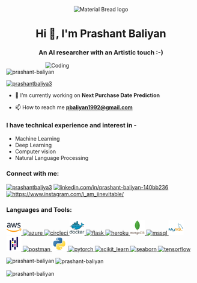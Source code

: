<p align="center">
    <img width="600" height = "200" src="https://www.shutterstock.com/image-photo/concept-futuristic-innovationtechnologyinternet-thingsbusinessman-holding-260nw-1787858606.jpg" alt="Material Bread logo">
</p>

<h1 align="center">Hi 👋, I'm Prashant Baliyan</h1>
<h3 align="center">An AI researcher with an Artistic touch :-)</h3>
<img align="right" alt="Coding" width="400" src="https://i.pinimg.com/originals/53/e9/45/53e945c516cebdffd987b6c2df159db1.jpg">

<p align="left"> <img src="https://komarev.com/ghpvc/?username=prashant-baliyan&label=Profile%20views&color=0e75b6&style=flat" alt="prashant-baliyan" /> </p>

<p align="left"> <a href="https://twitter.com/prashantbaliya3" target="blank"><img src="https://img.shields.io/twitter/follow/prashantbaliya3?logo=twitter&style=for-the-badge" alt="prashantbaliya3" /></a> </p>

- 🔭 I’m currently working on **Next Purchase Date Prediction**

- 📫 How to reach me **pbaliyan1992@gmail.com**

### I have technical experience and interest in -
* Machine Learning
* Deep Learning 
* Computer vision 
* Natural Language Processing 

<h3 align="left">Connect with me:</h3>
<p align="left">
<a href="https://twitter.com/prashantbaliya3" target="blank"><img align="center" src="https://raw.githubusercontent.com/rahuldkjain/github-profile-readme-generator/master/src/images/icons/Social/twitter.svg" alt="prashantbaliya3" height="30" width="40" /></a>
<a href="https://linkedin.com/in/linkedin.com/in/prashant-baliyan-140bb236" target="blank"><img align="center" src="https://raw.githubusercontent.com/rahuldkjain/github-profile-readme-generator/master/src/images/icons/Social/linked-in-alt.svg" alt="linkedin.com/in/prashant-baliyan-140bb236" height="30" width="40" /></a>
<a href="https://instagram.com/https://www.instagram.com/i_am_iinevitable/" target="blank"><img align="center" src="https://raw.githubusercontent.com/rahuldkjain/github-profile-readme-generator/master/src/images/icons/Social/instagram.svg" alt="https://www.instagram.com/i_am_iinevitable/" height="30" width="40" /></a>
</p>

<h3 align="left">Languages and Tools:</h3>
<p align="left"> <a href="https://aws.amazon.com" target="_blank" rel="noreferrer"> <img src="https://raw.githubusercontent.com/devicons/devicon/master/icons/amazonwebservices/amazonwebservices-original-wordmark.svg" alt="aws" width="40" height="40"/> </a> <a href="https://azure.microsoft.com/en-in/" target="_blank" rel="noreferrer"> <img src="https://www.vectorlogo.zone/logos/microsoft_azure/microsoft_azure-icon.svg" alt="azure" width="40" height="40"/> </a> <a href="https://circleci.com" target="_blank" rel="noreferrer"> <img src="https://www.vectorlogo.zone/logos/circleci/circleci-icon.svg" alt="circleci" width="40" height="40"/> </a> <a href="https://www.docker.com/" target="_blank" rel="noreferrer"> <img src="https://raw.githubusercontent.com/devicons/devicon/master/icons/docker/docker-original-wordmark.svg" alt="docker" width="40" height="40"/> </a> <a href="https://flask.palletsprojects.com/" target="_blank" rel="noreferrer"> <img src="https://www.vectorlogo.zone/logos/pocoo_flask/pocoo_flask-icon.svg" alt="flask" width="40" height="40"/> </a> <a href="https://heroku.com" target="_blank" rel="noreferrer"> <img src="https://www.vectorlogo.zone/logos/heroku/heroku-icon.svg" alt="heroku" width="40" height="40"/> </a> <a href="https://www.mongodb.com/" target="_blank" rel="noreferrer"> <img src="https://raw.githubusercontent.com/devicons/devicon/master/icons/mongodb/mongodb-original-wordmark.svg" alt="mongodb" width="40" height="40"/> </a> <a href="https://www.microsoft.com/en-us/sql-server" target="_blank" rel="noreferrer"> <img src="https://www.svgrepo.com/show/303229/microsoft-sql-server-logo.svg" alt="mssql" width="40" height="40"/> </a> <a href="https://www.mysql.com/" target="_blank" rel="noreferrer"> <img src="https://raw.githubusercontent.com/devicons/devicon/master/icons/mysql/mysql-original-wordmark.svg" alt="mysql" width="40" height="40"/> </a> <a href="https://pandas.pydata.org/" target="_blank" rel="noreferrer"> <img src="https://raw.githubusercontent.com/devicons/devicon/2ae2a900d2f041da66e950e4d48052658d850630/icons/pandas/pandas-original.svg" alt="pandas" width="40" height="40"/> </a> <a href="https://postman.com" target="_blank" rel="noreferrer"> <img src="https://www.vectorlogo.zone/logos/getpostman/getpostman-icon.svg" alt="postman" width="40" height="40"/> </a> <a href="https://www.python.org" target="_blank" rel="noreferrer"> <img src="https://raw.githubusercontent.com/devicons/devicon/master/icons/python/python-original.svg" alt="python" width="40" height="40"/> </a> <a href="https://pytorch.org/" target="_blank" rel="noreferrer"> <img src="https://www.vectorlogo.zone/logos/pytorch/pytorch-icon.svg" alt="pytorch" width="40" height="40"/> </a> <a href="https://scikit-learn.org/" target="_blank" rel="noreferrer"> <img src="https://upload.wikimedia.org/wikipedia/commons/0/05/Scikit_learn_logo_small.svg" alt="scikit_learn" width="40" height="40"/> </a> <a href="https://seaborn.pydata.org/" target="_blank" rel="noreferrer"> <img src="https://seaborn.pydata.org/_images/logo-mark-lightbg.svg" alt="seaborn" width="40" height="40"/> </a> <a href="https://www.tensorflow.org" target="_blank" rel="noreferrer"> <img src="https://www.vectorlogo.zone/logos/tensorflow/tensorflow-icon.svg" alt="tensorflow" width="40" height="40"/> </a> </p>

<p><img align="left" src="https://github-readme-stats.vercel.app/api/top-langs?username=prashant-baliyan&show_icons=true&locale=en&layout=compact" alt="prashant-baliyan" /></p>

<p>&nbsp;<img align="center" src="https://github-readme-stats.vercel.app/api?username=prashant-baliyan&show_icons=true&locale=en" alt="prashant-baliyan" /></p>

<p><img align="center" src="https://github-readme-streak-stats.herokuapp.com/?user=prashant-baliyan&" alt="prashant-baliyan" /></p>
